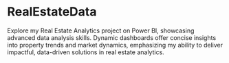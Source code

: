 # RealEstateData
Explore my Real Estate Analytics project on Power BI, showcasing advanced data analysis skills. Dynamic dashboards offer concise insights into property trends and market dynamics, emphasizing my ability to deliver impactful, data-driven solutions in real estate analytics.
